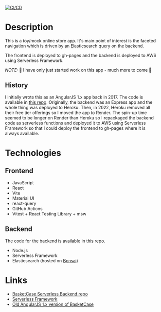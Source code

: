 [![CI/CD](https://github.com/taylorjg/basketcase-react/actions/workflows/ci.yml/badge.svg)](https://github.com/taylorjg/basketcase-react/actions/workflows/ci.yml)

# Description

This is a toy/mock online store app. It's main point of interest is the faceted navigation
which is driven by an Elasticsearch query on the backend.

The frontend is deployed to gh-pages and the backend is deployed to AWS using Serverless Framework.

*NOTE:* :construction: I have only just started work on this app - much more to come :construction:

## History

I initially wrote this as an AngularJS 1.x app back in 2017. The code is available in [this repo](https://github.com/taylorjg/BasketCase). Originally, the backend was an Express app and the whole thing was deployed to Heroku. Then, in 2022, Heroku removed all their free tier offerings so I moved the app to Render. The spin-up time seemed to be longer on Render than Heroku so I repackaged the backend code as
serverless functions and deployed it to AWS using Serverless Framework so that I could deploy the frontend
to gh-pages where it is always available.

# Technologies

## Frontend

* JavaScript
* React
* Vite
* Material UI
* react-query
* GitHub Actions
* Vitest + React Testing Library + msw

## Backend

The code for the backend is available in [this repo](https://github.com/taylorjg/basketcase-serverless).

* Node.js
* Serverless Framework
* Elasticsearch (hosted on [Bonsai](https://bonsai.io/))

# Links

* [BasketCase Serverless Backend repo](https://github.com/taylorjg/basketcase-serverless)
* [Serverless Framework](https://www.serverless.com/)
* [Old AngularJS 1.x version of BasketCase](https://github.com/taylorjg/BasketCase)
